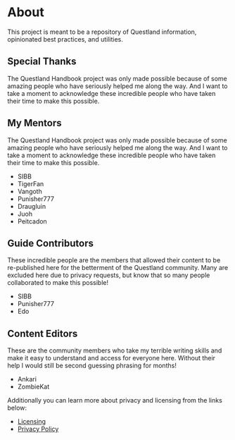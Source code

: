 # About
This project is meant to be a repository of Questland information, opinionated best practices, and utilities.

## Special Thanks
The Questland Handbook project was only made possible because of some amazing people who have seriously helped me along the way. And I want to take a moment to acknowledge these incredible people who have taken their time to make this possible.

## My Mentors
The Questland Handbook project was only made possible because of some amazing people who have seriously helped me along the way. And I want to take a moment to acknowledge these incredible people who have taken their time to make this possible.

- SIBB
- TigerFan
- Vangoth
- Punisher777
- Draugluin
- Juoh
- Peitcadon

## Guide Contributors
These incredible people are the members that allowed their content to be re-published here for the betterment of the Questland community. Many are excluded here due to privacy requests, but know that so many people collaborated to make this possible!

- SIBB
- Punisher777
- Edo

## Content Editors
These are the community members who take my terrible writing skills and make it easy to understand and access for everyone here. Without their help I would still be second guessing phrasing for months!

- Ankari
- ZombieKat

Additionally you can learn more about privacy and licensing from the links below:

- [Licensing](http://www.questland-handbook.com/licensing)
- [Privacy Policy](http://www.questland-handbook.com/privacy)